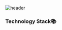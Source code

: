 
![header](https://capsule-render.vercel.app/api?type=waving&animation=scaleIn&color=gradient&height=170&section=header&text=Hongmee's%20GitHub🌿&fontSize=40&fontAlignY=25&fontAlign=75&desc=Faithfulnessmakes%20all%20things%20possible&descAlign=78&descAlignY=38&descSize=15)
### Technology Stack📚
